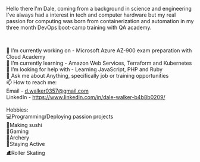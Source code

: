 Hello there I'm Dale, coming from a background in science and engineering I've always had a interest in tech and computer hardware but my real passion for computing was born from containerization and automation in my three month DevOps boot-camp training with QA academy.

<br>

🔭 I’m currently working on - Microsoft Azure AZ-900 exam preparation with Cloud Academy
<br>
🌱 I’m currently learning - Amazon Web Services, Terraform and Kubernetes
<br>
🤔 I’m looking for help with - Learning JavaScript, PHP and Ruby
<br>
💬 Ask me about Anything, specifically job or training opportunities
<br>
📫 How to reach me:
<br>
Email - d.walker0357@gmail.com
<br>
LinkedIn - https://www.linkedin.com/in/dale-walker-b4b8b0209/
<br>
<br>
Hobbies: 
<br>
:computer:Programming/Deploying passion projects
<br>
:sushi:Making sushi 
<br>
:space_invader:Gaming
<br>
:bow_and_arrow:Archery
<br>
:running:Staying Active
<br>
:ice_skate:Roller Skating
